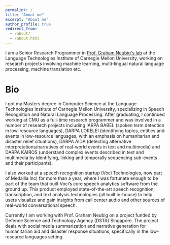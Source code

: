 ```yaml
---
permalink: /
title: "About me"
excerpt: "About me"
author_profile: true
redirect_from: 
  - /about/
  - /about.html
---
```


I am a Senior Research Programmer in [Prof. Graham Neubig's lab](https://www.cs.cmu.edu/~neulab/) at the Language Technologies Institute of Carnegie Mellon University, working on research projects involving machine learning, multi-lingual natural language processing, machine translation etc.

Bio
======

I got my Masters degree in Computer Science at the Language Technologies Institute of Carnegie Mellon University, specializing in Speech Recognition and Natural Language Processing. After graduating, I continued working at CMU as a full-time research programmer and was involved in a number of research projects including IARPA BABEL (spoken term detection in low-resource languages), DARPA LORELEI (identifying topics, entities and events in low-resource languages, with an emphasis on humanitarian and disaster relief situations), DARPA AIDA (detecting alternative interpretations/narratives of real-world events in text and multimedia) and DARPA KAIROS (understand complex events described in text and multimedia by identifying, linking and temporally sequencing sub-events and their participants).

I also worked at a speech recognition startup (Voci Technologies, now part of Medallia Inc) for more than a year, where I was fortunate enough to be part of the team that built Voci’s core speech analytics software from the ground up. This product employed state-of-the-art speech recognition, transcription, and text analysis technologies (all built in-house) to help users visualize and gain insights from call center audio and other sources of real-world conversational speech.

Currently I am working with Prof. Graham Neubig on a project funded by Defence Science and Technology Agency (DSTA) Singapore. The project deals with social media summarization and narrative generation for humanitarian aid and disaster response situations, specifically in the low-resource languages setting.
